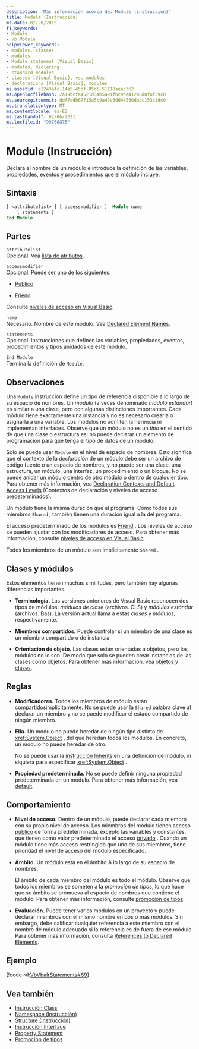 ```yaml
---
description: 'Más información acerca de: Module (instrucción)'
title: Module (Instrucción)
ms.date: 07/20/2015
f1_keywords:
- Module
- vb.Module
helpviewer_keywords:
- modules, classes
- modules
- Module statement [Visual Basic]
- modules, declaring
- standard modules
- classes [Visual Basic], vs. modules
- declarations [Visual Basic], modules
ms.assetid: a1243afc-14a5-45df-95d5-51118aeac362
ms.openlocfilehash: 2a19bcfa4521d34b5a91fbc9de412a6d8f6f39c0
ms.sourcegitcommit: ddf7edb67715a5b9a45e3dd44536dabc153c1de0
ms.translationtype: MT
ms.contentlocale: es-ES
ms.lasthandoff: 02/06/2021
ms.locfileid: "99768875"
---
```

# <a name="module-statement"></a>Module (Instrucción)

Declara el nombre de un módulo e introduce la definición de las variables, propiedades, eventos y procedimientos que el módulo incluye.

## <a name="syntax"></a>Sintaxis

```vb
[ <attributelist> ] [ accessmodifier ]  Module name
    [ statements ]
End Module
```

## <a name="parts"></a>Partes

`attributelist`  
Opcional. Vea [lista de atributos](attribute-list.md).

`accessmodifier`  
Opcional. Puede ser uno de los siguientes:

- [Público](../modifiers/public.md)

- [Friend](../modifiers/friend.md)

Consulte [niveles de acceso en Visual Basic](../../programming-guide/language-features/declared-elements/access-levels.md).

`name`  
Necesario. Nombre de este módulo. Vea [Declared Element Names](../../programming-guide/language-features/declared-elements/declared-element-names.md).

`statements`  
Opcional. Instrucciones que definen las variables, propiedades, eventos, procedimientos y tipos anidados de este módulo.

`End Module`  
Termina la definición de `Module`.

## <a name="remarks"></a>Observaciones

Una `Module` instrucción define un tipo de referencia disponible a lo largo de su espacio de nombres. Un *módulo* (a veces denominado *módulo estándar*) es similar a una clase, pero con algunas distinciones importantes. Cada módulo tiene exactamente una instancia y no es necesario crearla o asignarla a una variable. Los módulos no admiten la herencia ni implementan interfaces. Observe que un módulo no es un *tipo* en el sentido de que una clase o estructura es: no puede declarar un elemento de programación para que tenga el tipo de datos de un módulo.

Solo se puede usar `Module` en el nivel de espacio de nombres. Esto significa que el contexto de la *declaración* de un módulo debe ser un archivo de código fuente o un espacio de nombres, y no puede ser una clase, una estructura, un módulo, una interfaz, un procedimiento o un bloque. No se puede anidar un módulo dentro de otro módulo o dentro de cualquier tipo. Para obtener más información, vea [Declaration Contexts and Default Access Levels](declaration-contexts-and-default-access-levels.md) (Contextos de declaración y niveles de acceso predeterminados).

Un módulo tiene la misma duración que el programa. Como todos sus miembros `Shared` , también tienen una duración igual a la del programa.

El acceso predeterminado de los módulos es [Friend](../modifiers/friend.md) . Los niveles de acceso se pueden ajustar con los modificadores de acceso. Para obtener más información, consulte [niveles de acceso en Visual Basic](../../programming-guide/language-features/declared-elements/access-levels.md).

Todos los miembros de un módulo son implícitamente `Shared` .

## <a name="classes-and-modules"></a>Clases y módulos

Estos elementos tienen muchas similitudes, pero también hay algunas diferencias importantes.

- **Terminología.** Las versiones anteriores de Visual Basic reconocen dos tipos de módulos: *módulos de clase* (archivos. CLS) y *módulos estándar* (archivos. Bas). La versión actual llama a estas *clases* y *módulos*, respectivamente.

- **Miembros compartidos.** Puede controlar si un miembro de una clase es un miembro compartido o de instancia.

- **Orientación de objeto.** Las clases están orientadas a objetos, pero los módulos no lo son. De modo que solo se pueden crear instancias de las clases como objetos. Para obtener más información, vea [objetos y clases](../../programming-guide/language-features/objects-and-classes/index.md).

## <a name="rules"></a>Reglas

- **Modificadores.** Todos los miembros de módulo están [compartidos](../modifiers/shared.md)implícitamente. No se puede usar la `Shared` palabra clave al declarar un miembro y no se puede modificar el estado compartido de ningún miembro.

- **Ella.** Un módulo no puede heredar de ningún tipo distinto de <xref:System.Object> , del que heredan todos los módulos. En concreto, un módulo no puede heredar de otro.

  No se puede usar la [instrucción Inherits](inherits-statement.md) en una definición de módulo, ni siquiera para especificar <xref:System.Object> .

- **Propiedad predeterminada.** No se puede definir ninguna propiedad predeterminada en un módulo. Para obtener más información, vea [default](../modifiers/default.md).

## <a name="behavior"></a>Comportamiento

- **Nivel de acceso.** Dentro de un módulo, puede declarar cada miembro con su propio nivel de acceso. Los miembros del módulo tienen acceso [público](../modifiers/public.md) de forma predeterminada, excepto las variables y constantes, que tienen como valor predeterminado el acceso [privado](../modifiers/private.md) . Cuando un módulo tiene más acceso restringido que uno de sus miembros, tiene prioridad el nivel de acceso del módulo especificado.

- **Ámbito.** Un módulo está en el ámbito A lo largo de su espacio de nombres.

  El ámbito de cada miembro del módulo es todo el módulo. Observe que todos los miembros se someten a la *promoción de tipos*, lo que hace que su ámbito se promueva al espacio de nombres que contiene el módulo. Para obtener más información, consulte [promoción de tipos](../../programming-guide/language-features/declared-elements/type-promotion.md).

- **Evaluación.** Puede tener varios módulos en un proyecto y puede declarar miembros con el mismo nombre en dos o más módulos. Sin embargo, debe calificar cualquier referencia a este miembro con el nombre de módulo adecuado si la referencia es de fuera de ese módulo. Para obtener más información, consulta [References to Declared Elements](../../programming-guide/language-features/declared-elements/references-to-declared-elements.md).

## <a name="example"></a>Ejemplo

[!code-vb[VbVbalrStatements#69](~/samples/snippets/visualbasic/VS_Snippets_VBCSharp/VbVbalrStatements/VB/Class1.vb#69)]

## <a name="see-also"></a>Vea también

- [Instrucción Class](class-statement.md)
- [Namespace (Instrucción)](namespace-statement.md)
- [Structure (Instrucción)](structure-statement.md)
- [Instrucción Interface](interface-statement.md)
- [Property Statement](property-statement.md)
- [Promoción de tipos](../../programming-guide/language-features/declared-elements/type-promotion.md)

